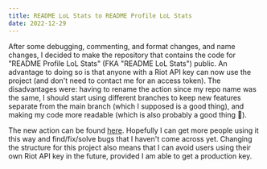 ```yaml
---
title: README LoL Stats to README Profile LoL Stats
date: 2022-12-29
---
```


After some debugging, commenting, and format changes, and name changes, I decided to 
make the repository that contains the code for "README Profile LoL Stats" 
(FKA "README LoL Stats") public. An advantage to doing so is that anyone with a
Riot API key can now use the project (and don't need to contact me for an access
token). The disadvantages were: having to rename the action since my repo name was
the same, I should start using different branches to keep new features separate
from the main branch (which I supposed is a good thing), and making my code more readable
(which is also probably a good thing 👀).

The new action can be found [here](https://github.com/marketplace/actions/readme-profile-lol-stats).
Hopefully I can get more people using it this way and find/fix/solve bugs that I haven't
come across yet. Changing the structure for this project also means that I can avoid users using
their own Riot API key in the future, provided I am able to get a production key.



